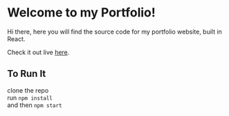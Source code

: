 # Welcome to my Portfolio!
Hi there, here you will find the source code for my portfolio website, built in React.

Check it out live [here](https://bergerm613.github.io/portfolio).

## To Run It
clone the repo  
run `npm install`  
and then `npm start`